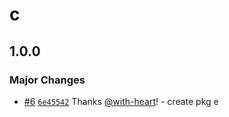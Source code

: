 # c

## 1.0.0

### Major Changes

- [#6](https://github.com/with-heart/changesets-pnpm-workspace-protocol-test/pull/6)
  [`6e45542`](https://github.com/with-heart/changesets-pnpm-workspace-protocol-test/commit/6e4554231760271c89db058837265188af362b6e)
  Thanks [@with-heart](https://github.com/with-heart)! - create pkg e
